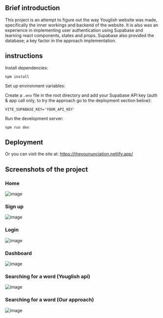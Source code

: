 ## Brief introduction
This project is an attempt to figure out the way Youglish website was made, specifically the inner workings and backend of the website. It is also was an experience in implementing user authentication using Supabase and learning react components, states and props. Supabase also provided the database; a key factor in the approach implementation.

## instructions

Install dependencies:

```
npm install
```

Set up environment variables:

Create a `.env` file in the root directory and add your Supabase API key (auth & app call only, to try the approach go to the deployment section below):

```
VITE_SUPABASE_KEY='YOUR_API_KEY'
```

Run the development server:

```
npm run dev
```

## Deployment
Or you can visit the site at: https://theyoununciation.netlify.app/

## Screenshots of the project

### Home 
![image](https://github.com/user-attachments/assets/b431f5d5-9b0a-49d0-bdf6-6c9026ce3805)

### Sign up
![image](https://github.com/user-attachments/assets/12cc5583-dde5-4acd-9bdc-811c4db0d143)


### Login
![image](https://github.com/user-attachments/assets/820f73f0-898c-4223-af41-afb3d9365314)


### Dashboard
![image](https://github.com/user-attachments/assets/4e335ebf-f01b-47ef-af2b-5439aff766ce)



### Searching for a word (Youglish api)
![image](https://github.com/user-attachments/assets/bc069a05-a8d2-4977-8fc6-ca0843b6db51)


### Searching for a word (Our approach)
![image](https://github.com/user-attachments/assets/37e8fa1d-e686-4ba3-be80-7021b975f18a)


